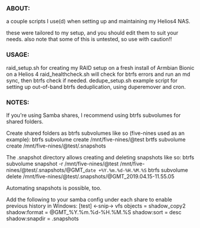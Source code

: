 ### ABOUT:
a couple scripts I use(d) when setting up and maintaining my Helios4 NAS.

these were tailored to my setup, and you should edit them to suit your needs. also note that some of this is untested, so use with caution!!

### USAGE:
raid_setup.sh for creating my RAID setup on a fresh install of Armbian Bionic on a Helios 4
raid_healthcheck.sh will check for btrfs errors and run an md sync, then btrfs check if needed.
dedupe_setup.sh example script for setting up out-of-band btrfs deduplication, using duperemover and cron.

### NOTES:
If you're using Samba shares, I recommend using btrfs subvolumes for shared folders.

Create shared folders as btrfs subvolumes like so (five-nines used as an example):
btrfs subvolume create /mnt/five-nines/@test
brtfs subvolume create /mnt/five-nines/@test/.snapshots

The .snapshot directory allows creating and deleting snapshots like so:
btrfs subvolume snapshot -r /mnt/five-nines/@test /mnt/five-nines/@test/.snapshots/@GMT_`date +%Y.%m.%d-%H.%M.%S`
btrfs subvolume delete /mnt/five-nines/@test/.snapshots/@GMT_2019.04.15-11.55.05

Automating snapshots is possible, too.

Add the following to your samba config under each share to enable previous history in Windows:
[test]
	<-snip->
	vfs objects = shadow_copy2
	shadow:format = @GMT_%Y.%m.%d-%H.%M.%S
	shadow:sort = desc
	shadow:snapdir = .snapshots
